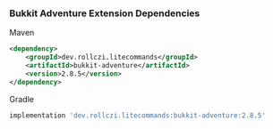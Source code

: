 ### Bukkit Adventure Extension Dependencies
Maven
```xml
<dependency>
    <groupId>dev.rollczi.litecommands</groupId>
    <artifactId>bukkit-adventure</artifactId>
    <version>2.8.5</version>
</dependency>
```
Gradle
```groovy
implementation 'dev.rollczi.litecommands:bukkit-adventure:2.8.5'
```
